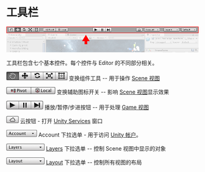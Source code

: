 工具栏
=======


![](../uploads/Main/ToolbarCallout.png) 

工具栏包含七个基本控件。每个控件与 Editor 的不同部分相关。

![](../uploads/Main/UI-ViewTool.png) 变换组件工具 -- 用于操作 [Scene 视图](CustomizingYourWorkspace.html)

![](../uploads/Main/Editor-GizmoButtons.png) 变换辅助图标开关 -- 影响 [Scene 视图](CustomizingYourWorkspace.html)显示效果

![](../uploads/Main/Editor-PlayButtons.png) 播放/暂停/步进按钮 -- 用于处理 [Game 视图](CustomizingYourWorkspace.html)

![](../uploads/Main/Editor-CloudButton.png) 云按钮 - 打开 [Unity Services](UnityServices.html) 窗口

![](../uploads/Main/Editor-AccountDropdown.png) Account 下拉选单 - 用于访问 [Unity 帐户](UnityIAPSettingUp.html)。

![](../uploads/Main/Editor-LayersDropdown.png) [Layers](Layers.html) 下拉选单 -- 控制 Scene 视图中显示的对象

![](../uploads/Main/Editor-LayoutDropdown.png) [Layout](CustomizingYourWorkspace.html) 下拉选单 -- 控制所有视图的布局
